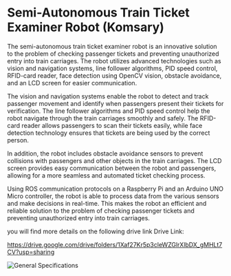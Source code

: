 # Semi-Autonomous Train Ticket Examiner Robot (Komsary)

The semi-autonomous train ticket examiner robot is an innovative solution to the problem of checking passenger tickets and preventing unauthorized entry into train carriages. The robot utilizes advanced technologies such as vision and navigation systems, line follower algorithms, PID speed control, RFID-card reader, face detection using OpenCV vision, obstacle avoidance, and an LCD screen for easier communication.

The vision and navigation systems enable the robot to detect and track passenger movement and identify when passengers present their tickets for verification. The line follower algorithms and PID speed control help the robot navigate through the train carriages smoothly and safely. The RFID-card reader allows passengers to scan their tickets easily, while face detection technology ensures that tickets are being used by the correct person.

In addition, the robot includes obstacle avoidance sensors to prevent collisions with passengers and other objects in the train carriages. The LCD screen provides easy communication between the robot and passengers, allowing for a more seamless and automated ticket checking process.

Using ROS communication protocols on a Raspberry Pi and an Arduino UNO Micro controller, the robot is able to process data from the various sensors and make decisions in real-time. This makes the robot an efficient and reliable solution to the problem of checking passenger tickets and preventing unauthorized entry into train carriages.

you will find more details on the following drive link
Drive Link:

https://drive.google.com/drive/folders/1Xaf27Kr5p3cleWZGlrXlbDX_gMHLt7CV?usp=sharing

![General Specifications](https://user-images.githubusercontent.com/106331831/223109879-2c3aab1f-2e70-48aa-8389-2f8d019e8a73.png)

